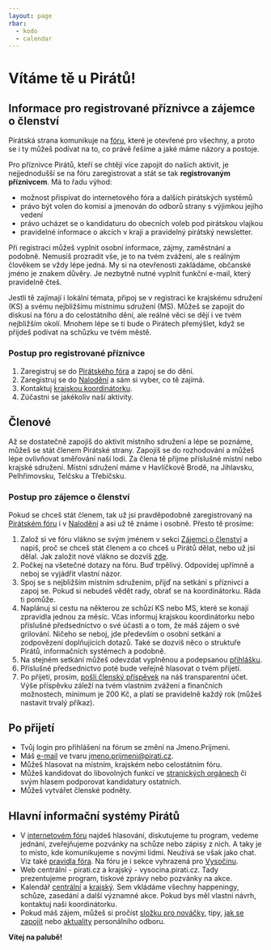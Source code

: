 ```yaml
---
layout: page
rbar:
  - kodo
  - calendar
---
```


# Vítáme tě u Pirátů!

## Informace pro registrované příznivce a zájemce o členství
Pirátská strana komunikuje na [fóru](https://forum.pirati.cz/), které je otevřené pro všechny, a proto se i ty můžeš podívat na to, co právě řešíme a jaké máme názory a postoje.

Pro příznivce Pirátů, kteří se chtějí více zapojit do našich aktivit, je nejjednodušší se na fóru zaregistrovat a stát se tak **registrovaným příznivcem**. Má to řadu výhod:

* možnost přispívat do internetového fóra a dalších pirátských systémů
* právo být volen do komisí a jmenován do odborů strany s výjimkou jejího vedení
* právo ucházet se o kandidaturu do obecních voleb pod pirátskou vlajkou
* pravidelné informace o akcích v kraji a pravidelný pirátský newsletter.

Při registraci můžeš vyplnit osobní informace, zájmy, zaměstnání a podobně. Nemusíš prozradit vše, je to na tvém zvážení, ale s reálným člověkem se vždy lépe jedná. My si na otevřenosti zakládáme, občanské jméno je znakem důvěry. Je nezbytně nutné vyplnit funkční e-mail, který pravidelně čteš.

Jestli tě zajímají i lokální témata, připoj se v registraci ke krajskému sdružení (KS) a svému nejbližšímu místnímu sdružení (MS). Můžeš se zapojit do diskusí na fóru a do celostátního dění, ale reálné věci se dějí i ve tvém nejbližším okolí. Mnohem lépe se ti bude o Pirátech přemýšlet, když se přijdeš podívat na schůzku ve tvém městě.

### Postup pro registrované příznivce

1. Zaregistruj se do [Pirátského fóra](https://forum.pirati.cz/) a zapoj se do dění.
1. Zaregistruj se do [Nalodění](https://nalodeni.pirati.cz) a sám si vyber, co tě zajímá.
1. Kontaktuj [krajskou koordinátorku](https://wiki.pirati.cz/regiony/vysocina/nalod_se).
1. Zúčastni se jakékoliv naší aktivity.

## Členové
Až se dostatečně zapojíš do aktivit místního sdružení a lépe se poznáme, můžeš se stát členem Pirátské strany. Zapojíš se do rozhodování a můžeš lépe ovlivňovat směřování naší lodi. Za člena tě přijme příslušné místní nebo krajské sdružení. Místní sdružení máme v Havlíčkově Brodě, na Jihlavsku, Pelhřimovsku, Telčsku a Třebíčsku.

### Postup pro zájemce o členství

Pokud se chceš stát členem, tak už jsi pravděpodobně zaregistrovaný na [Pirátském fóru](https://forum.pirati.cz/) i v [Nalodění](https://nalodeni.pirati.cz) a asi už tě známe i osobně. Přesto tě prosíme:

1. Založ si ve fóru vlákno se svým jménem v sekci [Zájemci o členství](https://forum.pirati.cz/viewforum.php?f=449) a napiš, proč se chceš stát členem a co chceš u Pirátů dělat, nebo už jsi dělal. Jak založit nové vlákno se dozvíš [zde](https://wiki.pirati.cz/ao/navody/forum).
1. Počkej na všetečné dotazy na fóru. Buď trpělivý. Odpovídej upřímně a neboj se vyjádřit vlastní názor.
1. Spoj se s nejbližším místním sdružením, přijď na setkání s příznivci a zapoj se. Pokud si nebudeš vědět rady, obrať se na koordinátorku. Ráda ti pomůže.
1. Naplánuj si cestu na některou ze schůzí KS nebo MS, které se konají zpravidla jednou za měsíc. Včas informuj krajskou koordinátorku nebo příslušné předsednictvo o své účasti a o tom, že máš zájem o své grilování. Ničeho se neboj, jde především o osobní setkání a zodpovězení doplňujících dotazů. Také se dozvíš něco o struktuře Pirátů, informačních systémech a podobně.
1. Na stejném setkání můžeš odevzdat vyplněnou a podepsanou [přihlášku](https://wiki.pirati.cz/ao/sablony/start).
1. Příslušné předsednictvo poté bude veřejně hlasovat o tvém přijetí.
1. Po přijetí, prosím, [pošli členský příspěvek](https://wiki.pirati.cz/fo/navody/prispevek) na náš transparentní účet. Výše příspěvku záleží na tvém vlastním zvážení a finančních možnostech, minimum je 200 Kč, a platí se pravidelně každý rok (můžeš nastavit trvalý příkaz).

## Po přijetí
* Tvůj login pro přihlášení na fórum se změní na Jmeno.Prijmeni.
* Máš [e-mail](https://wiki.pirati.cz/to/navody/mail?redirect=1) ve tvaru jmeno.prijmeni@pirati.cz.
* Můžeš hlasovat na místním, krajském nebo celostátním fóru.
* Můžeš kandidovat do libovolných funkcí ve [stranických orgánech](https://wiki.pirati.cz/rules/organizace) či svým hlasem podporovat kandidatury ostatních.
* Můžeš vytvářet členské podněty.

## Hlavní informační systémy Pirátů
* V [internetovém fóru](https://forum.pirati.cz/) najdeš hlasování, diskutujeme tu program, vedeme jednání, zveřejňujeme pozvánky na schůze nebo zápisy z nich. A taky je to místo, kde komunikujeme s novými lidmi. Neužívá se však jako chat. Viz také [pravidla fóra](https://wiki.pirati.cz/ao/pravidla/forum). Na fóru je i sekce vyhrazená pro [Vysočinu](https://forum.pirati.cz/viewforum.php?f=84).
* Web centrální - pirati.cz a krajský - vysocina.pirati.cz. Tady prezentujeme program, tiskové zprávy nebo pozvánky na akce.
* Kalendář [centrální](https://www.pirati.cz/pripoj-se/kalendar/) a [krajský](https://calendar.google.com/calendar/u/0/embed?src=r26esfjiivuu9temt46dholqhs@group.calendar.google.com&ctz=Europe/Prague). Sem vkládáme všechny happeningy, schůze, zasedání a další významné akce. Pokud bys měl vlastní návrh, kontaktuj naši koordinátorku.
* Pokud máš zájem, můžeš si pročíst [složku pro nováčky](https://drive.google.com/drive/u/0/folders/0BxHTLyJwGFGoSnFSU1dhX2NHS1U), tipy, [jak se zapojit](https://wiki.pirati.cz/po/navody/novacek) nebo [aktuality](https://wiki.pirati.cz/po/start) personálního odboru.

**Vítej na palubě!**
